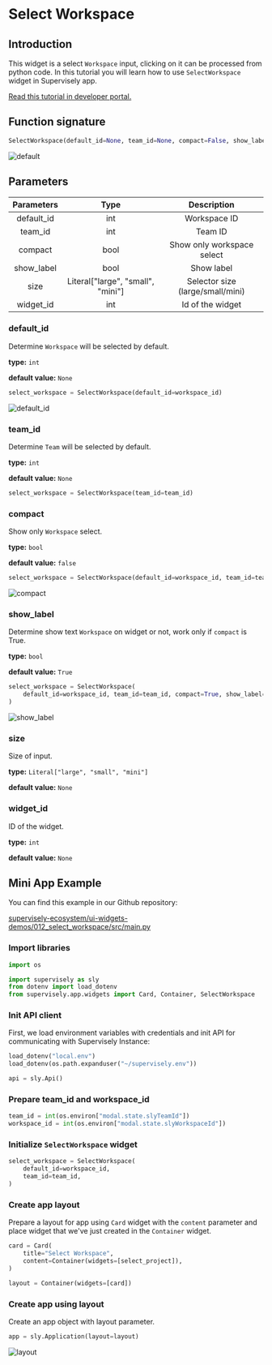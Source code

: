 # Select Workspace

## Introduction

This widget is a select `Workspace` input, clicking on it can be processed from python code. In this tutorial you will learn how to use `SelectWorkspace` widget in Supervisely app.

[Read this tutorial in developer portal.](https://developer.supervise.ly/app-development/apps-with-gui/SelectWorkspace)

## Function signature

```python
SelectWorkspace(default_id=None, team_id=None, compact=False, show_label=True, size=None, widget_id=None)
```

![default](https://user-images.githubusercontent.com/120389559/218031710-7976257f-b358-4392-970b-51b38f53255d.png)

## Parameters

| Parameters |               Type                |           Description            |
| :--------: | :-------------------------------: | :------------------------------: |
| default_id |                int                |           Workspace ID           |
|  team_id   |                int                |             Team ID              |
|  compact   |               bool                |    Show only workspace select    |
| show_label |               bool                |            Show label            |
|    size    | Literal["large", "small", "mini"] | Selector size (large/small/mini) |
| widget_id  |                int                |         Id of the widget         |

### default_id

Determine `Workspace` will be selected by default.

**type:** `int`

**default value:** `None`

```python
select_workspace = SelectWorkspace(default_id=workspace_id)
```

![default_id](https://user-images.githubusercontent.com/120389559/218031925-1f70bb32-5a44-4ee2-9c9b-813fa88ac8a7.png)

### team_id

Determine `Team` will be selected by default.

**type:** `int`

**default value:** `None`

```python
select_workspace = SelectWorkspace(team_id=team_id)
```

### compact

Show only `Workspace` select.

**type:** `bool`

**default value:** `false`

```python
select_workspace = SelectWorkspace(default_id=workspace_id, team_id=team_id, compact=True)
```

![compact](https://user-images.githubusercontent.com/120389559/218032327-61a184cc-cc6b-4d94-8bdf-c1bd8d3926b6.png)

### show_label

Determine show text `Workspace` on widget or not, work only if `compact` is True.

**type:** `bool`

**default value:** `True`

```python
select_workspace = SelectWorkspace(
    default_id=workspace_id, team_id=team_id, compact=True, show_label=False
)
```

![show_label](https://user-images.githubusercontent.com/120389559/218032520-111c307b-1147-4483-b5f5-592e96533dff.png)

### size

Size of input.

**type:** `Literal["large", "small", "mini"]`

**default value:** `None`

### widget_id

ID of the widget.

**type:** `int`

**default value:** `None`

## Mini App Example

You can find this example in our Github repository:

[supervisely-ecosystem/ui-widgets-demos/012_select_workspace/src/main.py](https://github.com/supervisely-ecosystem/ui-widgets-demos/blob/master/012_select_workspace/src/main.py)

### Import libraries

```python
import os

import supervisely as sly
from dotenv import load_dotenv
from supervisely.app.widgets import Card, Container, SelectWorkspace
```

### Init API client

First, we load environment variables with credentials and init API for communicating with Supervisely Instance:

```python
load_dotenv("local.env")
load_dotenv(os.path.expanduser("~/supervisely.env"))

api = sly.Api()
```

### Prepare team_id and workspace_id

```python
team_id = int(os.environ["modal.state.slyTeamId"])
workspace_id = int(os.environ["modal.state.slyWorkspaceId"])
```

### Initialize `SelectWorkspace` widget

```python
select_workspace = SelectWorkspace(
    default_id=workspace_id,
    team_id=team_id,
)
```

### Create app layout

Prepare a layout for app using `Card` widget with the `content` parameter and place widget that we've just created in the `Container` widget.

```python
card = Card(
    title="Select Workspace",
    content=Container(widgets=[select_project]),
)

layout = Container(widgets=[card])
```

### Create app using layout

Create an app object with layout parameter.

```python
app = sly.Application(layout=layout)
```

![layout](https://user-images.githubusercontent.com/120389559/218032788-64ba31fc-65b1-4194-99cb-0668b48e80d0.png)
